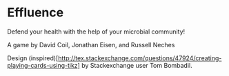 # Effluence

Defend your health with the help of your microbial community!

A game by David Coil, Jonathan Eisen, and Russell Neches

Design (inspired)[http://tex.stackexchange.com/questions/47924/creating-playing-cards-using-tikz] by Stackexchange user Tom Bombadil.
